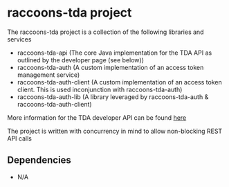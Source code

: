 # raccoons-tda project
The raccoons-tda project is a collection of the following libraries and services
- raccoons-tda-api (The core Java implementation for the TDA API as outlined by the developer page (see below))
- raccoons-tda-auth (A custom implementation of an access token management service)
- raccoons-tda-auth-client (A custom implementation of an access token client. This is used inconjunction with raccoons-tda-auth)
- raccoons-tda-auth-lib (A library leveraged by raccoons-tda-auth & raccoons-tda-auth-client)

More information for the TDA developer API can be found [here](https://developer.tdameritrade.com/)


The project is written with concurrency in mind to allow non-blocking REST API calls


## Dependencies
- N/A
